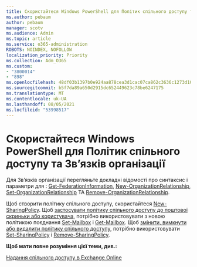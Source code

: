 ```yaml
---
title: Скористайтеся Windows PowerShell для Політик спільного доступу та Зв’язків організації
ms.author: pebaum
author: pebaum
manager: scotv
ms.audience: Admin
ms.topic: article
ms.service: o365-administration
ROBOTS: NOINDEX, NOFOLLOW
localization_priority: Priority
ms.collection: Adm_O365
ms.custom:
- "3800014"
- "898"
ms.openlocfilehash: 48df03b1397b0e924aa878cea3d1cac07ca862c3636c1273d10f4841a03fddcf
ms.sourcegitcommit: b5f7da89a650d2915dc652449623c78be6247175
ms.translationtype: MT
ms.contentlocale: uk-UA
ms.lasthandoff: 08/05/2021
ms.locfileid: "53998517"
---
```

# <a name="use-powershell-for-sharing-policies-and-organization-relationships"></a>Скористайтеся Windows PowerShell для Політик спільного доступу та Зв’язків організації


Для Зв’язків організації перегляньте докладні відомості про синтаксис і параметри для : [Get-FederationInformation](https://docs.microsoft.com/powershell/module/exchange/get-federationinformation), [New-OrganizationRelationship](https://docs.microsoft.com/powershell/module/exchange/new-organizationrelationship), [Set-OrganizationRelationship](https://docs.microsoft.com/powershell/module/exchange/set-organizationrelationship) ТА [Remove-OrganizationRelationship](https://docs.microsoft.com/powershell/module/exchange/remove-organizationrelationship).

Щоб створити політику спільного доступу, скористайтеся [New-SharingPolicy](https://docs.microsoft.com/powershell/module/exchange/new-sharingpolicy). Щоб [застосувати політику спільного доступу до поштової скриньки або користувача](https://docs.microsoft.com/exchange/sharing/sharing-policies/apply-a-sharing-policy#use-exchange-online-powershell-to-apply-a-sharing-policy-to-one-or-more-mailboxes), потрібно використовувати з новою політикою поєднання [Set-Mailbox](https://docs.microsoft.com/powershell/module/exchange/set-mailbox) і [Get-Mailbox](https://docs.microsoft.com/powershell/module/exchange/get-mailbox). Щоб [змінити, вимкнути або видалити політику спільного доступу](https://docs.microsoft.com/exchange/sharing/sharing-policies/modify-a-sharing-policy), потрібно використовувати [Set-SharingPolicy](https://docs.microsoft.com/powershell/module/exchange/set-sharingpolicy) і [Remove-SharingPolicy](https://docs.microsoft.com/powershell/module/exchange/remove-sharingpolicy).

**Щоб мати повне розуміння цієї теми, див.:**

[Надання спільного доступу в Exchange Online](https://docs.microsoft.com/exchange/sharing/sharing)